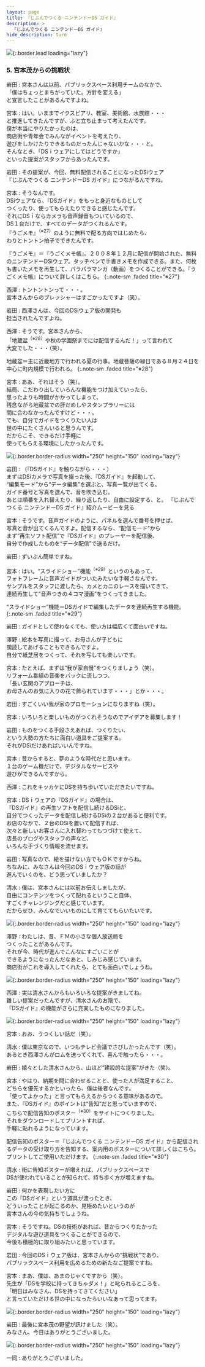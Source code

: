 ```yaml
---
layout: page
title: 『じぶんでつくる ニンテンドーDS ガイド』
description: >
  『じぶんでつくる ニンテンドーDS ガイド』
hide_description: ture
---
```


![](/interviews/jp/nds/kg3j/vol1/img/mainvisual5.jpg){:.border.lead loading="lazy"}

### 5. 宮本茂からの挑戦状

岩田
: 宮本さんは以前、パブリックスペース利用チームのなかで、<br>「僕はちょっとまちがっていた。方針を変える」<br>と宣言したことがあるんですよね。

宮本
: はい。いままでイクスピアリ、教室、美術館、水族館・・・<br>と推進してきたんですが、ふと立ち止まって考えたんです。<br>僕が本当にやりたかったのは、<br>商店街や青年会でみんながイベントを考えたり、<br>遊びをしかけたりできるものだったんじゃないかな・・・と。<br>そんなとき、「DSｉウェアにしてはどうですか」<br>といった提案がスタッフからあったんです。

岩田
: その提案が、今回、無料配信されることになったDSiウェア<br>『じぶんでつくる ニンテンドーDS ガイド』につながるんですね。

宮本
: そうなんです。<br>DSiウェアなら、『DSガイド』をもっと身近なものとして<br>つくったり、使ってもらえたりできると感じたんです。<br>それにDSｉならカメラも音声録音もついているので、<br>DS１台だけで、すべてのデータがつくれるんです。<br>『うごメモ』<sup>（※27）</sup>のように無料で配る方向ではじめたら、<br>わりとトントン拍子でできたんです。

『うごメモ』＝『うごくメモ帳』。２００８年１２月に配信が開始された、無料のニンテンドーDSiウェア。タッチペンで手書きメモを作成できる。また、何枚も書いたメモを再生して、パラパラマンガ（動画）をつくることができる。『うごくメモ帳』について詳しくはこちら。
{:.note-sm .faded title="※27"}

西澤
: トントントンって・・・。<br>宮本さんからのプレッシャーはすごかったですよ（笑）。

岩田
: 西澤さんは、今回のDSiウェア版の開発も<br>担当されたんですよね。

西澤
: そうです。宮本さんから、<br>「地蔵盆<sup>（※28）</sup>や秋の学園祭までには配信するんだ！」って言われて<br>大変でした・・・（笑）。

地蔵盆＝主に近畿地方で行われる夏の行事。地蔵菩薩の縁日である８月２４日を中心に町内規模で行われる。
{:.note-sm .faded title="※28"}

宮本
: ああ、それはそう（笑）。<br>結局、こだわり出していろんな機能をつけ加えていったら、<br>思ったよりも時間がかかってしまって、<br>残念ながら地蔵盆での肝だめしやスタンプラリーには<br>間に合わなかったんですけど・・・。<br>でも、自分でガイドをつくりたい人は<br>世の中にたくさんいると思うんです。<br>だからこそ、できるだけ手軽に<br>使ってもらえる環境にしたかったんです。

![](/interviews/jp/nds/kg3j/vol1/img/photo12.jpg){:.border.border-radius width="250" height="150" loading="lazy"}

岩田
: （『DSガイド』を触りながら・・・）<br>まずはDSiカメラで写真を撮った後、『DSガイド』を起動して、<br>“編集モード”から“データ編集”を選ぶと、写真一覧が出てくる。<br>ガイド番号と写真を選んで、音を吹き込む。<br>あとは順番を入れ替えたり、繰り返したり、自由に設定する、と。
『じぶんでつくる ニンテンドーDS ガイド』紹介ムービーを見る

宮本
: そうです。音声ガイドのように、パネルを選んで番号を押せば、<br>写真と音が出てくるんですよ。配信するなら、“配信モード”から<br>まず“再生ソフト配信”で『DSガイド』のプレーヤーを配信後、<br>自分で作成したものを“データ配信”で送るだけ。

岩田
: ずいぶん簡単ですね。

宮本
: はい。“スライドショー”機能<sup>（※29）</sup>というのもあって、<br>フォトフレームに音声ガイドがついたみたいな手軽さなんです。<br>サンプルをスタッフに渡したら、カメとカニのレースを描いてきて、<br>連続再生して“音声つきの４コマ漫画”をつくってきました。

“スライドショー”機能＝DSガイドで編集したデータを連続再生する機能。
{:.note-sm .faded title="※29"}

岩田
: ガイドとして使わなくても、使い方は幅広くて面白いですね。

澤野
: 絵本を写真に撮って、お母さんが子どもに<br>朗読してあげることもできるんですよ。<br>自分で紙芝居をつくって、それを写しても楽しいです。

宮本
: たとえば、まずは“我が家自慢”をつくりましょう（笑）。<br>リフォーム番組の音楽をバックに流しつつ、<br>「長い玄関のアプローチは、<br>お母さんのお気に入りの花で飾られています・・・」とか・・・。

岩田
: すごくいい我が家のプロモーションになりますね（笑）。

宮本
: いろいろと楽しいものがつくれそうなのでアイデアを募集します！

岩田
: ものをつくる手段さえあれば、つくりたい、<br>という大勢の方たちに面白い道具をご提案する。<br>それがDSiだけあればいいんですね。

宮本
: 昔からすると、夢のような時代だと思います。<br>１台のゲーム機だけで、デジタルなサービスや<br>遊びができるんですから。

西澤
: これをキッカケにDSを持ち歩いていただきたいですね。

宮本
: DSｉウェアの『DSガイド』の場合は、<br>『DSガイド』の再生ソフトを配信し続けるDSiと、<br>自分でつくったデータを配信し続けるDSiの２台があると便利です。<br>お店のなかで、２台のDSiを置いて配信すれば、<br>次々と新しいお客さんに入れ替わってもつづけて使えて、<br>店長のブログやスタッフの声など、<br>いろんな手づくり情報を流せます。

岩田
: 写真なので、絵を描けない方でもＯＫですからね。<br>ちなみに、みなさんは今回のDSｉウェア版の話が<br>進んでいくのを、どう思っていましたか？ 

清水
: 僕は、宮本さんには以前お伝えしましたが、<br>自由にコンテンツをつくって配れるということ自体、<br>すごくチャレンジングだと感じています。<br>だからぜひ、みんなでいいものにして育ててもらいたいです。

![](/interviews/jp/nds/kg3j/vol1/img/photo13.jpg){:.border.border-radius width="250" height="150" loading="lazy"}

澤野
: わたしは、昔、ＦＭの小さな個人放送局を<br>つくったことがあるんです。<br>それが今、時代が進んでこんなにすごいことが<br>できるようになったんだなあと、しみじみ感じています。<br>商店街がこれを導入してくれたら、とても面白いでしょうね。

![](/interviews/jp/nds/kg3j/vol1/img/photo14.jpg){:.border.border-radius width="250" height="150" loading="lazy"}

西澤
: 実は清水さんからもいろいろな提案がきましてね。<br>難しい提案だったんですが、清水さんのお陰で、<br>『DSガイド』の機能がさらに充実したものになりました。

![](/interviews/jp/nds/kg3j/vol1/img/photo15.jpg){:.border.border-radius width="250" height="150" loading="lazy"}

宮本
: おお、うつくしい話だ（笑）。

清水
: 僕は東京なので、いつもテレビ会議でさびしかったんです（笑）。<br>あるとき西澤さんがロムを送ってくれて、喜んで触ったら・・・。

岩田
: 嬉々とした清水さんから、山ほど“建設的な提案”がきた（笑）。

宮本
: やはり、納期を間に合わせることと、使った人が満足すること、<br>どちらを優先するかといったら、僕は後者なんです。<br>「使ってよかった」と言ってもらえるからつくる意味があるので。<br>また、『DSガイド』のポイントは“告知”だと思っていますので、<br>こちらで配信告知のポスター<sup>（※30）</sup>をサイトにつくりました。<br>それをダウンロードしてプリントすれば、<br>手軽に貼れるようになっています。

配信告知のポスター＝『じぶんでつくる ニンテンドーDS ガイド』から配信されるデータの受け取り方を告知する、案内用のポスターについて詳しくはこちら。プリントしてご使用いただけます。
{:.note-sm .faded title="※30"}

清水
: 街に告知ポスターが増えれば、パブリックスペースで<br>DSが使われていることが知られて、持ち歩く方が増えますね。

岩田
: 何かを表現したい方に<br>この『DSガイド』という道具が渡ったとき、<br>どういったことが起こるのか、見極めたいというのが<br>宮本さんの今の気持ちでしょうね。

宮本
: そうですね。DSの技術があれば、昔からつくりたかった<br>デジタルな遊び道具をつくることができるので、<br>今後も積極的に取り組みたいと思っています。

岩田
: 今回のDSｉウェア版は、宮本さんからの“挑戦状”であり、<br>パブリックスペース利用を広めるための新たなご提案ですね。

宮本
: まあ、僕は、あまのじゃくですから（笑）。<br>先生が「DSを学校に持ってきちゃダメ！」と叱られるところを、<br>「明日はみなさん、DSを持ってきてください」<br>と言っていただける世の中になったらいいなあって思ってます。

![](/interviews/jp/nds/kg3j/vol1/img/photo16.jpg){:.border.border-radius width="250" height="150" loading="lazy"}

岩田
: 最後に宮本茂の野望が訊けました（笑）。<br>みなさん、今日はありがとうございました。

![](/interviews/jp/nds/kg3j/vol1/img/photo17.jpg){:.border.border-radius width="250" height="150" loading="lazy"}

一同
: ありがとうございました。

